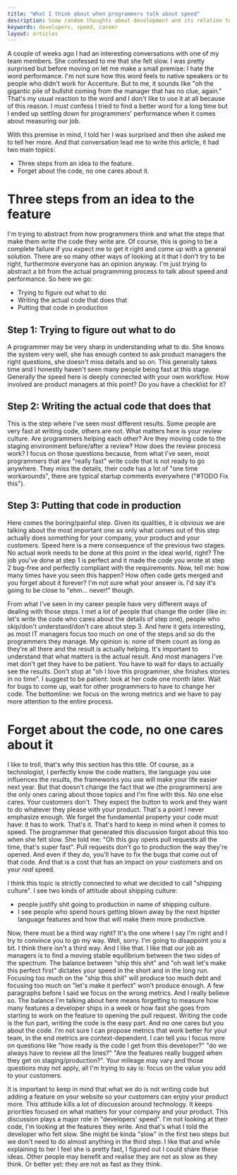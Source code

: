 ```yaml
---
title: "What I think about when programmers talk about speed"
description: Some random thoughts about development and its relation to speed
keywords: developers, speed, career
layout: articles
---
```


A couple of weeks ago I had an interesting conversations with one of my team
members. She confessed to me that she felt slow. I was pretty surprised but
before moving on let me make a small premise: I hate the word performance. I'm
not sure how this word feels to native speakers or to people who didn't work
for Accenture. But to me, it sounds like "oh the gigantic pile of bullshit
coming from the manager that has no clue, again." That's my usual reaction to
the word and I don't like to use it at all because of this reason. I must
confess I tried to find a better word for a long time but I ended up settling
down for programmers' performance when it comes about measuring our job.

With this premise in mind, I told her I was surprised and then she asked me to
tell her more. And that conversation lead me to write this article, it had two
main topics:

- Three steps from an idea to the feature.
- Forget about the code, no one cares about it.

# Three steps from an idea to the feature

I'm trying to abstract from how programmers think and what the steps that make
them write the code they write are. Of course, this is going to be a complete
failure if you expect me to get it right and come up with a general solution.
There are so many other ways of looking at it that I don't try to be right,
furthermore everyone has an opinion anyway. I'm just trying to abstract a bit
from the actual programming process to talk about speed and performance. So
here we go:

- Trying to figure out what to do
- Writing the actual code that does that
- Putting that code in production

## Step 1: Trying to figure out what to do

A programmer may be very sharp in understanding what to do. She knows the
system very well, she has enough context to ask product managers the right
questions, she doesn't miss details and so on. This generally takes time and I
honestly haven't seen many people being fast at this stage. Generally the
speed here is deeply connected with your own workflow. How involved
are product managers at this point? Do you have a checklist for it?

## Step 2: Writing the actual code that does that

This is the step where I've seen most different results. Some people are
very fast at writing code, others are not. What matters here is your review
culture. Are programmers helping each other? Are they moving code to the staging
environment before/after a review? How does the review process work? I focus
on those questions because, from what I've seen, most programmers that are
"really fast" write code that is not ready to go anywhere.  They miss the
details, their code has a lot of "one time workarounds", there are typical
startup comments everywhere ("#TODO Fix this").

## Step 3: Putting that code in production

Here comes the boring/painful step. Given its qualities, it is obvious we are
talking about the most important one as only what comes out of this step
actually does something for your company, your product and your customers.
Speed here is a mere consequence of the previous two stages. No
actual work needs to be done at this point in the ideal world, right? The job
you've done at step 1 is perfect and it made the code you wrote at step 2
bug-free and perfectly compliant with the requirements. Now, tell me: how many
times have you seen this happen? How often code gets merged and you forget
about it forever? I'm not sure what your answer is. I'd say it's going to be
close to "ehm... never!" though.

From what I've seen in my career people have very different ways of dealing
with those steps. I met a lot of people that change the order (like in: let's
write the code who cares about the details of step one), people who skip/don't
understand/don't care about step 3. And here it gets interesting, as most IT
managers focus too much on one of the steps and so do the programmers they
manage. My opinion is: none of them count as long as they're all there and the
result is actually helping. It's important to understand that what matters is
the actual result. And most managers I've met don't get they have to be
patient. You have to wait for days to actually see the results. Don't stop at
"oh I love this programmer, she finishes stories in no time". I suggest to be
patient: look at her code one month later. Wait for bugs to come up, wait for
other programmers to have to change her code.
The bottomline: we focus on the wrong metrics and we have to pay more attention to
the entire process.

# Forget about the code, no one cares about it

I like to troll, that's why this section has this title. Of course,
as a technologist, I perfectly know the code matters, the language you use
influences the results, the frameworks you use will make your life easier next
year. But that doesn't change the fact that we (the programmers) are the only ones
caring about those topics and I'm fine with this. No one else cares. Your
customers don't. They expect the button to work and they want to do whatever
they please with your product. That's a point I never emphasize enough. We forget
the fundamental property your code must have: it has to work. That's it.
That's hard to keep in mind when it comes to speed. The programmer that
generated this discussion forgot about this too when she felt slow. She told
me: "Oh this guy opens pull requests all the time, that's super fast". Pull
requests don't go to production the way they're opened. And even if they do,
you'll have to fix the bugs that come out of that code. And that is a cost
that has an impact on your customers and on your _real_ speed.

I think this topic is strictly connected to what we decided to call "shipping
culture". I see two kinds of attitude about shipping culture:

- people justify shit going to production in name of shipping culture.
- I see people who spend hours getting blown away by the next hipster language
  features and how that will make them more productive.

Now, there must be a third way right? It's the one where I say I'm right and I
try to convince you to go my way. Well, sorry. I'm going to disappoint you a
bit. I think there isn't a third way. And I like that. I like that our job as
managers is to find a moving stable equilibrium between the two sides of the
spectrum. The balance between "ship this shit" and "oh wait let's make this
perfect first" dictates your speed in the short and in the long run.  Focusing
too much on the "ship this shit" will produce too much debt and focusing too
much on "let's make it perfect" won't produce enough. A few paragraphs before
I said we focus on the wrong metrics. And I really believe so. The balance I'm
talking about here means forgetting to measure how many features a developer
ships in a week or how fast she goes from starting to work on the feature to
opening the pull request. Writing the code is the fun part, writing the code
is the easy part. And no one cares but you about the code. I'm not sure I can
propose metrics that work better for your team, in the end metrics are
context-dependent. I can tell you I focus more on questions like "how ready is
the code I get from this developer?" "do we always have to review all the
lines?" "Are the features really bugged when they get on staging/production?".
Your mileage may vary and those questions may not apply, all I'm trying to say
is: focus on the value you add to your customers.

It is important to keep in mind that what we do is not writing code but adding
a feature on your website so your customers can enjoy your product more. This
attitude kills a lot of discussion around technology. It keeps priorities
focused on what matters for your company and your product. This discussion
plays a major role in "developers' speed".  I'm not looking at their code, I'm
looking at the features they write. And that's what I told the developer who
felt slow. She might be kinda "slow" in the first two steps but we don't need
to do almost anything in the third step. I like that and while explaining to
her I feel she is pretty fast, I figured out I could share these ideas. Other
people may benefit and realise they are not as slow as they think. Or better
yet: they are not as fast as they think.
